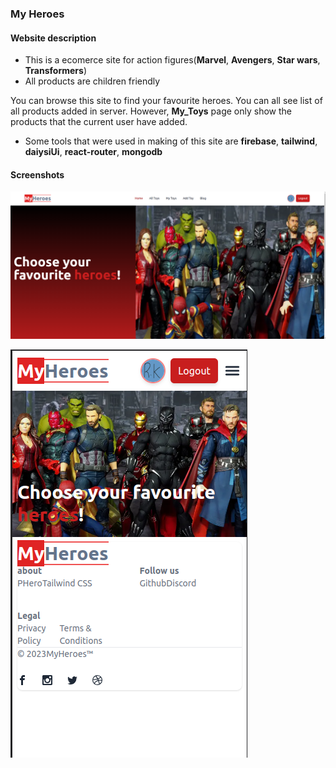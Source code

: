 ### My Heroes

#### Website description

* This is a ecomerce site for action figures(**Marvel**, **Avengers**, **Star wars**, **Transformers**)
* All products are children friendly

You can browse this site to find your favourite heroes. You can all see list of all products added in server. However, **My_Toys** page
only show the products that the current user have added.

* Some tools that were used in making  of this site are **firebase**, **tailwind**, **daiysiUi**, **react-router**, **mongodb**

#### Screenshots 


![Homepage_desktop](/public/homepage.png)

![Homepage_mobile](/public/homepage_mobile.png)